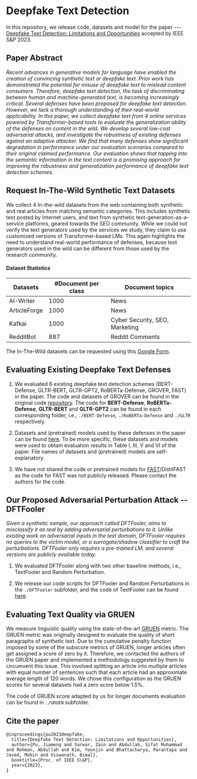 # Deepfake Text Detection

In this repository, we release code, datasets and model for the paper --- [Deepfake Text Detection: Limitations and Opportunities](https://jmpu.github.io/files/Deepfake%20Text%20Detection%20Limitations%20and%20Opportunities_CR.pdf) accepted by IEEE S&P 2023.

## Paper Abstract

*Recent advances in generative models for language have enabled the creation of convincing synthetic text or deepfake text. Prior work has demonstrated the potential for misuse of deepfake text to mislead content consumers. Therefore, deepfake text detection, the task of discriminating between human and machine-generated text, is becoming increasingly critical. Several defenses have been proposed for deepfake text detection. However, we lack a thorough understanding of their real-world applicability. In this paper, we collect deepfake text from 4 online services powered by Transformer-based tools to evaluate the generalization ability of the defenses on content in the wild. We develop several low-cost adversarial attacks, and investigate the robustness of existing defenses against an adaptive attacker. We find that many defenses show significant degradation in performance under our evaluation scenarios compared to their original claimed performance. Our evaluation shows that tapping into the semantic information in the text content is a promising approach for improving the robustness and generalization performance of deepfake text detection schemes.*

## Request In-The-Wild Synthetic Text Datasets

We collect 4 In-the-wild datasets from the web containing both synthetic and real articles from matching semantic categories. This includes synthetic text posted by Internet users, and text from synthetic text-generation-as-a-service platforms, geared towards the SEO community. While we could not verify the text generators used by the services we study, they claim to use customized versions of Transformer-based LMs. This again highlights the need to understand real-world performance of defenses, because text generators used in the wild can be different from those used by the research community.

#### Dataset Statistics

| Datasets     |#Document per class      | Document topics |
| ------------- | ------------- | -------- |
| AI-Writer     | 1000| News  |
| ArticleForge|1000|News|
|Kafkai|1000|Cyber Security, SEO, Marketing|
|RedditBot|887|Reddit Comments|

The In-The-Wild datasets can be requested using this [Google Form](https://docs.google.com/forms/d/e/1FAIpQLSfO_M4ALMfkDwZtd8DvZYTyk_E9ew-ZIsRHKK-7yKfrCuxmQw/viewform).

## Evaluating Existing Deepfake Text Defenses

1. We evaluated 6 existing deepfake text detection schemes (BERT-Defense, GLTR-BERT, GLTR-GPT2, RoBERTa-Defense, GROVER, FAST) in the paper. The code and datasets of GROVER can be found in the original code [repository](https://github.com/rowanz/grover). The code for **BERT-Defense**, **RoBERTa-Defense**, **GLTR-BERT** and **GLTR-GPT2** can be found in each corresponding folder, i.e., ```./BERT-Defense```, ```./RoBERTa-Defense``` and ```./GLTR``` respectively. 

2. Datasets and (pretrained) models used by these defenses in the paper can be found [here](https://drive.google.com/drive/folders/10qNru_jINryetVN_d4p-nu1HhOTfj9Yh?usp=sharing). To be more specific, these datasets and models were used to obtain evaluation results in Table I, III, V and VI of the paper.
File names of datasets and (pretrained) models are self-explanatory. 

3. We have not shared the code or pretrained models for [FAST](https://arxiv.org/abs/2010.07475)/DistilFAST as the code for FAST was not publicly released. Please contact the authors for the code.


## Our Proposed Adversarial Perturbation Attack -- DFTFooler
*Given a synthetic sample, our approach called DFTFooler, aims to misclassify it as real by adding adversarial perturbations to it. Unlike existing work on adversarial inputs in the text domain, DFTFooler requires no queries to the victim model, or a surrogate/shadow classifier to craft the perturbations. DFTFooler only requires a pre-trained LM, and several versions are publicly available today.*

1. We evaluated DFTFooler along with two other baseline methods, i.e., TextFooler and Random Perturbation. 

2. We release our code scripts for DFTFooler and Random Perturbations in the ```./DFTFooler``` subfolder, and the code of TextFooler can be found [here](https://github.com/jind11/TextFooler). 

## Evaluating Text Quality via GRUEN

We measure linguistic quality using the state-of-the-art [GRUEN](https://arxiv.org/abs/2010.02498) metric. The GRUEN metric was originally designed to evaluate the quality of short paragraphs of synthetic text. Due to the cumulative penalty function imposed by some of the subscore metrics of GRUEN, longer articles often get assigned a score of zero by it. Therefore, we contacted the authors of the GRUEN paper and implemented a methodology suggested by them to circumvent this issue. This involved splitting an article into multiple articles with equal number of sentences such that each article had an approximate average length of 120 words. We chose this configuration as the GRUEN scores for several datasets had a zero score below 1.5\%.

The code of GRUEN score adapted by us for longer documents evaluation can be found in ```./GRUEN``` subfolder.

## Cite the paper

```
@inproceedings{pu2023deepfake,
  title={Deepfake Text Detection: Limitations and Opportunities},
  author={Pu, Jiameng and Sarwar, Zain and Abdullah, Sifat Muhammad and Rehman, Abdullah and Kim, Yoonjin and Bhattacharya, Parantapa and Javed, Mobin and Viswanath, Bimal},
  booktitle={Proc. of IEEE S\&P},
  year={2023},
}
```
